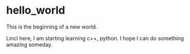 # hello_world
This is the beginning of a new world.

Lincl here, I am starting learning c++, python.
I hope I can do something amazing someday.
